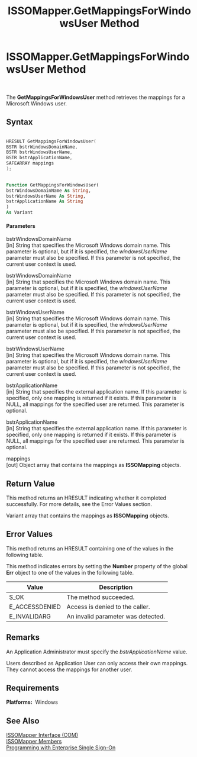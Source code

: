 ﻿---
title: ISSOMapper.GetMappingsForWindowsUser Method
TOCTitle: ISSOMapper.GetMappingsForWindowsUser Method
ms:assetid: fde9d47f-7f64-4529-a687-3266fd57b8d6
ms:mtpsurl: https://msdn.microsoft.com/library/Aa705786(v=BTS.80)
ms:contentKeyID: 51533778
ms.date: 08/30/2017
mtps_version: v=BTS.80
dev_langs:
- c++
- vb
---

# ISSOMapper.GetMappingsForWindowsUser Method

 

The **GetMappingsForWindowsUser** method retrieves the mappings for a Microsoft Windows user.

## Syntax

``` c++
  
HRESULT GetMappingsForWindowsUser(  
BSTR bstrWindowsDomainName,  
BSTR bstrWindowsUserName,  
BSTR bstrApplicationName,  
SAFEARRAY mappings  
);  
```

``` vb
  
Function GetMappingsForWindowsUser(  
bstrWindowsDomainName As String,  
bstrWindowsUserName As String,  
bstrApplicationName As String  
)  
As Variant  
```

#### Parameters

bstrWindowsDomainName  
\[in\] String that specifies the Microsoft Windows domain name. This parameter is optional, but if it is specified, the *windowsUserName* parameter must also be specified. If this parameter is not specified, the current user context is used.

bstrWindowsDomainName  
\[in\] String that specifies the Microsoft Windows domain name. This parameter is optional, but if it is specified, the *windowsUserName* parameter must also be specified. If this parameter is not specified, the current user context is used.

bstrWindowsUserName  
\[in\] String that specifies the Microsoft Windows domain name. This parameter is optional, but if it is specified, the *windowsUserName* parameter must also be specified. If this parameter is not specified, the current user context is used.

bstrWindowsUserName  
\[in\] String that specifies the Microsoft Windows domain name. This parameter is optional, but if it is specified, the *windowsUserName* parameter must also be specified. If this parameter is not specified, the current user context is used.

bstrApplicationName  
\[in\] String that specifies the external application name. If this parameter is specified, only one mapping is returned if it exists. If this parameter is NULL, all mappings for the specified user are returned. This parameter is optional.

bstrApplicationName  
\[in\] String that specifies the external application name. If this parameter is specified, only one mapping is returned if it exists. If this parameter is NULL, all mappings for the specified user are returned. This parameter is optional.

mappings  
\[out\] Object array that contains the mappings as **ISSOMapping** objects.

## Return Value

This method returns an HRESULT indicating whether it completed successfully. For more details, see the Error Values section.

Variant array that contains the mappings as **ISSOMapping** objects.

## Error Values

This method returns an HRESULT containing one of the values in the following table.

This method indicates errors by setting the **Number** property of the global **Err** object to one of the values in the following table.

<table>
<thead>
<tr class="header">
<th>Value</th>
<th>Description</th>
</tr>
</thead>
<tbody>
<tr class="odd">
<td>S_OK</td>
<td>The method succeeded.</td>
</tr>
<tr class="even">
<td>E_ACCESSDENIED</td>
<td>Access is denied to the caller.</td>
</tr>
<tr class="odd">
<td>E_INVALIDARG</td>
<td>An invalid parameter was detected.</td>
</tr>
</tbody>
</table>


## Remarks

An Application Administrator must specify the *bstrApplicationName* value.

Users described as Application User can only access their own mappings. They cannot access the mappings for another user.

## Requirements

**Platforms:**  Windows

## See Also

[ISSOMapper Interface (COM)](issomapper-interface-com.md)  
[ISSOMapper Members](issomapper-members.md)  
[Programming with Enterprise Single Sign-On](https://msdn.microsoft.com/library/aa704508\(v=bts.80\))

